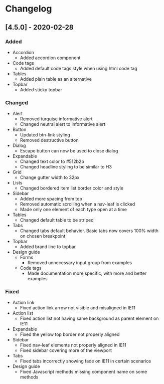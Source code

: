 # Changelog

## [4.5.0] - 2020-02-28

### Added
 - Accordion
   - Added accordion component
 - Code tags
   - Added default code tags style when using html code tag
 - Tables
   - Added plain table as an alternative
 - Topbar
   - Added sticky topbar
 

### Changed
 - Alert
   - Removed turquise informative alert
   - Changed neutral alert to informative alert
 - Button
   - Updated btn-link styling
   - Removed destructive button
 - Dialog
   - Escape button can now be used to close dialog
 - Expandable
   - Changed text color to #512b2b
   - Changed headline styling to be similar to H3
 - Grid
   - Change gutter width to 32px
 - Lists
   - Changed bordered item list border color and style
 - Sidebar
   - Added more spacing from top
   - Removed automatic scrolling when a nav-leaf is clicked
   - Made only one element of each type open at a time
 - Tables
   - Changed default table to be striped
 - Tabs
   - Changed tabs default behavior. Basic tabs now covers 100% width on chosen breakpoint
 - Topbar
   - Added brand line to topbar 
 - Design guide
   - Forms
     - Removed unnecessary input group from examples
   - Code tags
     - Made documentation more specific, with more and better examples

### Fixed
 - Action link
   - Fixed action link arrow not visible and misaligned in IE11
 - Action list
   - Fixed action list not having same background as parent element on IE11
 - Expandable
   - Fixed the yellow top border not properly aligned
 - Sidebar
   - Fixed nav-leaf elements not properly aligned in IE11
   - Fixed sidebar covering more of the viewport
 - Tabs
   - Fixed tabs incorrectly showing fade on IE11 in certain scenarios
 - Design guide
   - Fixed Javascript methods missing component name on some methods
